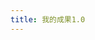 ```yaml
---
title: 我的成果1.0
---
```


<script type="text/javascript" src="/jquery.js"></script>
<script type="text/javascript">
$(function() {
	function GetQueryString(name) {
		var reg = new RegExp("(^|&)" + name + "=([^&]*)(&|$)")
		var r = window.location.search.substr(1).match(reg)
		if(r != undefined) {
			return unescape(r[2])
		}
	}
	function getLocalTime(nS) {     
		return new Date(parseInt(nS) * 1000).toLocaleString().replace(/:\d{1,2}$/,' ');     
	}
	console.log("反伪造第零关 - 已通过")
	$("#result").html("数据非法！伪造数据请严惩！")
	var time = GetQueryString("aff645cab7b897442173e9db545a7e11") / 1000
	if(time != undefined && time.toString().indexOf(".") == -1 && time.toString().indexOf("-") == -1) {
		console.log("反伪造第一关 - 已通过")
		if(time <= Date.parse(new Date()) / 1000) {
			console.log("反伪造第二关 - 已通过")
			var key = GetQueryString("0d11ccc47ab4ad4a233279a8909769d1")
			if(time.toString().substring(4, 10) * time.toString().substring(0, 5) == key) {
				console.log("反伪造第三关 - 已通过")
				key = undefined
				var unitLocked = GetQueryString("unit").split("/")
				var unit = ""
				var unitIf = false
				$(unitLocked).each(function(index) {
					if(index > 0) {
						if((unitLocked[index] / time.toString().substring(4, 10) - time.toString().substring(0, 5)).toString().indexOf(".") == -1 && (unitLocked[index] / time.toString().substring(4, 10) - time.toString().substring(0, 5)).toString().indexOf("-") == -1) {
							unit = unit + String.fromCharCode(unitLocked[index] / time.toString().substring(4, 10) - time.toString().substring(0, 5))
							if(index == unitLocked.length - 1) {
								unitIf = true
							}
						}
					}
				})
				unitLocked = undefined
				if(unitIf == true) {
					console.log("反伪造第四关 - 已通过")
					unitIf = undefined
					var timerLocked = GetQueryString("timer").split("/")
					var timer = ""
					if(parseInt(timerLocked[1]) - (parseInt(timerLocked[0]) * parseInt(time.toString().substring(8, 9)) + parseInt(timerLocked[2]) * parseInt(time.toString().substring(9, 10))) * parseInt(time.toString().substring(4, 10)) == parseInt(time.toString().substring(4, 10)) * parseInt(time.toString().substring(9, 10))) {
						console.log("反伪造第五关 - 已通过")
						timer = timerLocked[0] + ":" + timerLocked[2]
						timerLocked = undefined
						var diyhelp = GetQueryString("diyhelp") / time.toString().substring(4, 10) - time.toString().substring(0, 5)
						if (diyhelp.toString().indexOf(".") == -1 && diyhelp.toString().indexOf("-") == -1) {
							console.log("反伪造第六关 - 已通过")
							if(diyhelp == 0) {
								diyhelp = "全部"
							}
							var help = GetQueryString("help") / time.toString().substring(4, 10) - time.toString().substring(0, 5)
							if(help.toString().indexOf(".") == -1 && help.toString().indexOf("-") == -1) {
								console.log("反伪造第七关 - 已通过")
								var nameLocked = GetQueryString("name").split("/")
								var name = ""
								var nameIf = false
								$(nameLocked).each(function(index) {
									if(index > 0) {
										if((nameLocked[index] / time.toString().substring(4, 10) - time.toString().substring(0, 5)).toString().indexOf(".") == -1 && (nameLocked[index] / time.toString().substring(4, 10) - time.toString().substring(0, 5)).toString().indexOf("-") == -1) {
											name = name + String.fromCharCode(nameLocked[index] / time.toString().substring(4, 10) - time.toString().substring(0, 5))
											if(index == nameLocked.length - 1) {
												nameIf = true
											}
										}
									}
								})
								nameLocked = undefined
								if(nameIf == true) {
									console.log("反伪造第八关 - 已通过")
									console.log("人工反伪造（错误将会非常明显） - 等待验证")
									nameIf = undefined
									time = getLocalTime(time)
									$("#result").html("我是" + name + " 我在" + time + "（检查数据时请务必检查本时间）默写了" + unit + "的单词 用时" + timer + " 使用提示字数" + diyhelp + " 提示了" + help + "次\n如内容显示错误 请考虑本数据有伪造数据嫌疑")
								}
							}
						}
					}
				}
			}
		}
	}
})
</script>
<p id="result"></p>